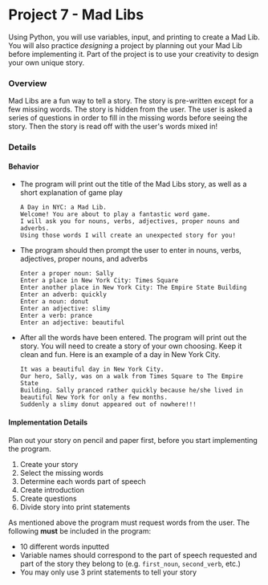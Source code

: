 # Project 7 - Mad Libs



Using Python, you will use variables, input, and printing to create a Mad Lib. You will also practice _designing_ a project by planning out your Mad Lib before implementing it. Part of the project is to use your creativity to design your own unique story.

### Overview

Mad Libs are a fun way to tell a story. The story is pre-written except for a few missing words. The story is hidden from the user. The user is asked a series of questions in order to fill in the missing words before seeing the story. Then the story is read off with the user's words mixed in!

### Details

#### Behavior

*   The program will print out the title of the Mad Libs story, as well as a short explanation of game play

    ```
    A Day in NYC: a Mad Lib.
    Welcome! You are about to play a fantastic word game.
    I will ask you for nouns, verbs, adjectives, proper nouns and adverbs.
    Using those words I will create an unexpected story for you!
    ```
*   The program should then prompt the user to enter in nouns, verbs, adjectives, proper nouns, and adverbs

    ```
    Enter a proper noun: Sally
    Enter a place in New York City: Times Square
    Enter another place in New York City: The Empire State Building
    Enter an adverb: quickly
    Enter a noun: donut
    Enter an adjective: slimy
    Enter a verb: prance
    Enter an adjective: beautiful
    ```
*   After all the words have been entered. The program will print out the story. You will need to create a story of your own choosing. Keep it clean and fun. Here is an example of a day in New York City.

    ```
    It was a beautiful day in New York City.
    Our hero, Sally, was on a walk from Times Square to The Empire State
    Building. Sally pranced rather quickly because he/she lived in
    beautiful New York for only a few months.
    Suddenly a slimy donut appeared out of nowhere!!!
    ```

#### Implementation Details

Plan out your story on pencil and paper first, before you start implementing the program.

1. Create your story
2. Select the missing words
3. Determine each words part of speech
4. Create introduction
5. Create questions
6. Divide story into print statements

As mentioned above the program must request words from the user. The following **must** be included in the program:

* 10 different words inputted
* Variable names should correspond to the part of speech requested and part of the story they belong to (e.g. `first_noun`, `second_verb`, etc.)
* You may only use 3 print statements to tell your story
